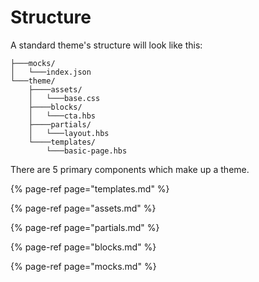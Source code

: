 # Structure

A standard theme's structure will look like this:

```text
├───mocks/
│   └───index.json
└───theme/
    ├────assets/
    │   └───base.css
    ├────blocks/
    │   └───cta.hbs
    ├────partials/
    │   └───layout.hbs
    └────templates/
        └───basic-page.hbs
```

There are 5 primary components which make up a theme.

{% page-ref page="templates.md" %}

{% page-ref page="assets.md" %}

{% page-ref page="partials.md" %}

{% page-ref page="blocks.md" %}

{% page-ref page="mocks.md" %}





